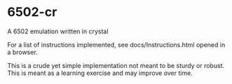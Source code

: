 # 6502-cr
A 6502 emulation written in crystal

For a list of instructions implemented, see docs/Instructions.html opened in a browser.

This is a crude yet simple implementation not meant to be sturdy or robust. This is meant as a learning exercise and may improve over time.
